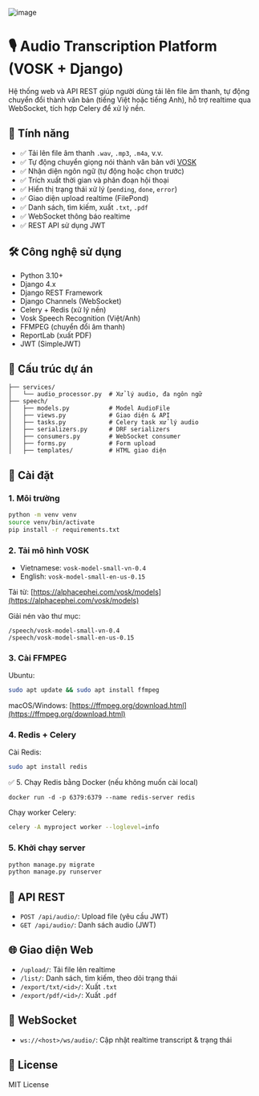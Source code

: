 ![image](https://github.com/user-attachments/assets/3022e9c6-fedf-46a7-854c-43c7f05fbf08)
# 🎙️ Audio Transcription Platform (VOSK + Django)

Hệ thống web và API REST giúp người dùng tải lên file âm thanh, tự động chuyển đổi thành văn bản (tiếng Việt hoặc tiếng Anh), hỗ trợ realtime qua WebSocket, tích hợp Celery để xử lý nền.

## 🚀 Tính năng

- ✅ Tải lên file âm thanh `.wav`, `.mp3`, `.m4a`, v.v.
- ✅ Tự động chuyển giọng nói thành văn bản với [VOSK](https://alphacephei.com/vosk/)
- ✅ Nhận diện ngôn ngữ (tự động hoặc chọn trước)
- ✅ Trích xuất thời gian và phân đoạn hội thoại
- ✅ Hiển thị trạng thái xử lý (`pending`, `done`, `error`)
- ✅ Giao diện upload realtime (FilePond)
- ✅ Danh sách, tìm kiếm, xuất `.txt`, `.pdf`
- ✅ WebSocket thông báo realtime
- ✅ REST API sử dụng JWT

## 🛠️ Công nghệ sử dụng

- Python 3.10+
- Django 4.x
- Django REST Framework
- Django Channels (WebSocket)
- Celery + Redis (xử lý nền)
- Vosk Speech Recognition (Việt/Anh)
- FFMPEG (chuyển đổi âm thanh)
- ReportLab (xuất PDF)
- JWT (SimpleJWT)

## 🧱 Cấu trúc dự án

```
├── services/
│   └── audio_processor.py  # Xử lý audio, đa ngôn ngữ
├── speech/
│   ├── models.py           # Model AudioFile
│   ├── views.py            # Giao diện & API
│   ├── tasks.py            # Celery task xử lý audio
│   ├── serializers.py      # DRF serializers
│   ├── consumers.py        # WebSocket consumer
│   ├── forms.py            # Form upload
│   ├── templates/          # HTML giao diện
```

## 🔧 Cài đặt

### 1. Môi trường

```bash
python -m venv venv
source venv/bin/activate
pip install -r requirements.txt
```

### 2. Tải mô hình VOSK

- Vietnamese: `vosk-model-small-vn-0.4`
- English: `vosk-model-small-en-us-0.15`

Tải từ: [https://alphacephei.com/vosk/models](https://alphacephei.com/vosk/models)

Giải nén vào thư mục:
```
/speech/vosk-model-small-vn-0.4
/speech/vosk-model-small-en-us-0.15
```

### 3. Cài FFMPEG

Ubuntu:
```bash
sudo apt update && sudo apt install ffmpeg
```

macOS/Windows: [https://ffmpeg.org/download.html](https://ffmpeg.org/download.html)

### 4. Redis + Celery

Cài Redis:
```bash
sudo apt install redis
```
✅ 5. Chạy Redis bằng Docker (nếu không muốn cài local)
```
docker run -d -p 6379:6379 --name redis-server redis 
``` 
Chạy worker Celery:
```bash
celery -A myproject worker --loglevel=info
```

### 5. Khởi chạy server

```bash
python manage.py migrate
python manage.py runserver
```

## 🔐 API REST

- `POST /api/audio/`: Upload file (yêu cầu JWT)
- `GET /api/audio/`: Danh sách audio (JWT)

## 🌐 Giao diện Web

- `/upload/`: Tải file lên realtime
- `/list/`: Danh sách, tìm kiếm, theo dõi trạng thái
- `/export/txt/<id>/`: Xuất `.txt`
- `/export/pdf/<id>/`: Xuất `.pdf`

## 📡 WebSocket

- `ws://<host>/ws/audio/`: Cập nhật realtime transcript & trạng thái

## 📄 License

MIT License
